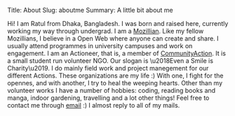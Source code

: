 Title: About
Slug: aboutme
Summary: A little bit about me

Hi! I am Ratul from Dhaka, Bangladesh. I was born and raised here, currently
working my way through undergrad. I am a
[Mozillian](http://www.whatcanidoformozilla.org/). Like my fellow Mozillians, I
believe in a Open Web where anyone can create and share. I usually attend
programmes in university campuses and work on engagement. I am an Actioneer,
that is, a member of [CommunityAction](http://ca-bd.org). It is a small student
run volunteer NGO. Our slogan is \u2018Even a Smile is Charity\u2019. I do
mainly field work and project manegement for our different Actions. These
organizations are my life :) With one, I fight for the opennes, and with
another, I try to heal the weeping hearts. Other than my volunteer works I have
a number of hobbies: coding, reading books and manga, indoor gardening,
travelling and a lot other things! Feel free to contact me through
[email](mailto:minhaz.ratul@gmail.com) :) I almost reply to all of my mails.
